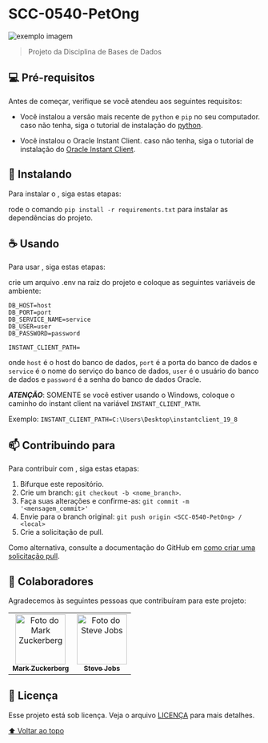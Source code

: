 # SCC-0540-PetOng

<img src="exemplo-image.png" alt="exemplo imagem">

> Projeto da Disciplina de Bases de Dados 
## 💻 Pré-requisitos

Antes de começar, verifique se você atendeu aos seguintes requisitos:

* Você instalou a versão mais recente de `python` e `pip` no seu computador. caso não tenha, siga o tutorial de instalação do [python](https://www.python.org/downloads/).

* Você instalou o Oracle Instant Client. caso não tenha, siga o tutorial de instalação do [Oracle Instant Client](https://www.oracle.com/database/technologies/instant-client/winx64-64-downloads.html).

## 🚀 Instalando <SCC-0540-PetOng>

Para instalar o <SCC-0540-PetOng>, siga estas etapas:

rode o comando `pip install -r requirements.txt` para instalar as dependências do projeto.

## ☕ Usando <SCC-0540-PetOng>

Para usar <SCC-0540-PetOng>, siga estas etapas:

crie um arquivo .env na raiz do projeto e coloque as seguintes variáveis de ambiente:

```
DB_HOST=host
DB_PORT=port
DB_SERVICE_NAME=service
DB_USER=user
DB_PASSWORD=password

INSTANT_CLIENT_PATH=
```

onde `host` é o host do banco de dados, `port` é a porta do banco de dados e `service` é o nome do serviço do banco de dados, `user` é o usuário do banco de dados e `password` é a senha do banco de dados Oracle.

***ATENÇÃO***: SOMENTE se você estiver usando o Windows, coloque o caminho do instant client na variável `INSTANT_CLIENT_PATH`. 

Exemplo: `INSTANT_CLIENT_PATH=C:\Users\Desktop\instantclient_19_8`

## 📫 Contribuindo para <SCC-0540-PetOng>

Para contribuir com <SCC-0540-PetOng>, siga estas etapas:

1. Bifurque este repositório.
2. Crie um branch: `git checkout -b <nome_branch>`.
3. Faça suas alterações e confirme-as: `git commit -m '<mensagem_commit>'`
4. Envie para o branch original: `git push origin <SCC-0540-PetOng> / <local>`
5. Crie a solicitação de pull.

Como alternativa, consulte a documentação do GitHub em [como criar uma solicitação pull](https://help.github.com/en/github/collaborating-with-issues-and-pull-requests/creating-a-pull-request).

## 🤝 Colaboradores

Agradecemos às seguintes pessoas que contribuíram para este projeto:

<table>
  <tr>
    <td align="center">
      <a href="#">
        <img src="https://s2.glbimg.com/FUcw2usZfSTL6yCCGj3L3v3SpJ8=/smart/e.glbimg.com/og/ed/f/original/2019/04/25/zuckerberg_podcast.jpg" width="100px;" alt="Foto do Mark Zuckerberg"/><br>
        <sub>
          <b>Mark Zuckerberg</b>
        </sub>
      </a>
    </td>
    <td align="center">
      <a href="#">
        <img src="https://miro.medium.com/max/360/0*1SkS3mSorArvY9kS.jpg" width="100px;" alt="Foto do Steve Jobs"/><br>
        <sub>
          <b>Steve Jobs</b>
        </sub>
      </a>
    </td>
  </tr>
</table>

## 📝 Licença

Esse projeto está sob licença. Veja o arquivo [LICENÇA](LICENSE.md) para mais detalhes.

[⬆ Voltar ao topo](#SCC-0540-PetOng)<br>
